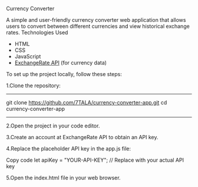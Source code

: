 Currency Converter

A simple and user-friendly currency converter web application that allows users to convert between different currencies and view historical exchange rates.
Technologies Used

- HTML
- CSS
- JavaScript
- [ExchangeRate API](https://www.exchangerate-api.com/) (for currency data)

To set up the project locally, follow these steps:

1.Clone the repository:

---

git clone https://github.com/7TALA/currency-converter-app.git
cd currency-converter-app

---

2.Open the project in your code editor.

3.Create an account at ExchangeRate API to obtain an API key.

4.Replace the placeholder API key in the app.js file:

Copy code
let apiKey = "YOUR-API-KEY"; // Replace with your actual API key

5.Open the index.html file in your web browser.
